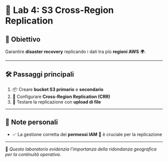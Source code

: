 # 🧪 Lab 4: S3 Cross-Region Replication

## 🎯 Obiettivo
Garantire **disaster recovery** replicando i dati tra più **regioni AWS** 🌍.

---

## 🛠️ Passaggi principali
1. 📦 Creare **bucket S3 primario** e **secondario**  
2. 🔄 Configurare **Cross-Region Replication (CRR)**  
3. 🧪 Testare la replicazione con **upload di file**

---

## 📝 Note personali
- ✅ La gestione corretta dei **permessi IAM** 🔑 è cruciale per la replicazione  

---

📌 *Questo laboratorio evidenzia l’importanza della ridondanza geografica per la continuità operativa.*
